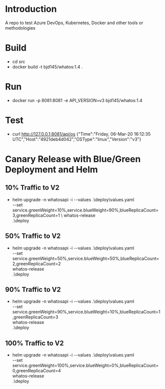 # Introduction 
  A repo to test Azure DevOps, Kubernetes, Docker and other tools or methodologies 

# Build
* cd src
* docker build -t bjd145/whatos:1.4 .

# Run 
* docker run -p 8081:8081 -e API_VERSION=v3 bjd145/whatos:1.4

# Test
* curl http://127.0.0.1:8081/api/os
  {"Time":"Friday, 06-Mar-20 16:12:35 UTC","Host":"4921deb4d042","OSType":"linux","Version":"v3"}

# Canary Release with Blue/Green Deployment and Helm

## 10% Traffic to V2
* helm upgrade -n whatosapi -i --values .\deploy\values.yaml \
  --set service.greenWeight=10%,service.blueWeight=90%,blueReplicaCount=3,greenReplicaCount=1 \ 
  whatos-release \
  .\deploy

## 50% Traffic to V2
* helm upgrade -n whatosapi -i --values .\deploy\values.yaml \
  --set service.greenWeight=50%,service.blueWeight=50%,blueReplicaCount=2,greenReplicaCount=2 \
  whatos-release \
  .\deploy

## 90% Traffic to V2
* helm upgrade -n whatosapi -i --values .\deploy\values.yaml \
  --set service.greenWeight=90%,service.blueWeight=10%,blueReplicaCount=1,greenReplicaCount=3 \
  whatos-release \
  .\deploy

## 100% Traffic to V2
* helm upgrade -n whatosapi -i --values .\deploy\values.yaml \
  --set service.greenWeight=100%,service.blueWeight=0%,blueReplicaCount=0,greenReplicaCount=4 \
  whatos-release \
  .\deploy